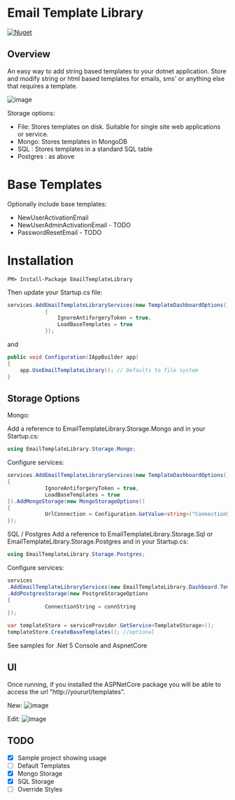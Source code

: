 # Email Template Library

[![Nuget](https://github.com/saliehendricks/EmailTemplateLibrary/actions/workflows/publish.yml/badge.svg)](https://github.com/saliehendricks/EmailTemplateLibrary/actions/workflows/publish.yml)

## Overview
An easy way to add string based templates to your dotnet application. Store and modify string or html based templates for emails, sms' or anything else that requires a template.

![image](https://user-images.githubusercontent.com/1830594/120047159-35d59200-c014-11eb-9448-88244a623027.png)

Storage options:
- File: Stores templates on disk. Suitable for single site web applications or service.
- Mongo: Stores templates in MongoDB
- SQL : Stores templates in a standard SQL table
- Postgres : as above

# Base Templates
Optionally include base templates:
- NewUserActivationEmail
- NewUserAdminActivationEmail - TODO
- PasswordResetEmail - TODO

# Installation

```
PM> Install-Package EmailTemplateLibrary
```
Then update your Startup.cs file:

```cs
services.AddEmailTemplateLibraryServices(new TemplateDashboardOptions()
            {
                IgnoreAntiforgeryToken = true,
                LoadBaseTemplates = true
            });
```
and
```cs         
public void Configuration(IAppBuilder app)
{
    app.UseEmailTemplateLibrary(); // Defaults to file system
}
```

## Storage Options

Mongo:

Add a reference to EmailTemplateLibrary.Storage.Mongo and in your Startup.cs:
```cs
using EmailTemplateLibrary.Storage.Mongo;
```
Configure services:
```cs
services.AddEmailTemplateLibraryServices(new TemplateDashboardOptions()
{
            IgnoreAntiforgeryToken = true,
            LoadBaseTemplates = true
}).AddMongoStorage(new MongoStorageOptions()
{
            UrlConnection = Configuration.GetValue<string>("ConnectionStrings.MainConnection")
});
```

SQL / Postgres
Add a reference to EmailTemplateLibrary.Storage.Sql or EmailTemplateLibrary.Storage.Postgres and in your Startup.cs:

```cs
using EmailTemplateLibrary.Storage.Postgres;
```
Configure services:
```cs
services
.AddEmailTemplateLibraryServices(new EmailTemplateLibrary.Dashboard.TemplateDashboardOptions())
.AddPostgresStorage(new PostgreStorageOptions
{
            ConnectionString = connString
});

var templateStore = serviceProvider.GetService<TemplateStorage>();			
templateStore.CreateBaseTemplates(); //optional

```
See samples for .Net 5 Console and AspnetCore

## UI

Once running, if you installed the ASPNetCore package you will be able to access the url "http://yoururl/templates".

New:
![image](https://user-images.githubusercontent.com/1830594/136530424-744e18b6-5f02-4dd5-8b72-1d15b9a67c93.png)

Edit:
![image](https://user-images.githubusercontent.com/1830594/136530304-4567620b-e367-453b-8730-e48002f129e6.png)


## TODO
- [X] Sample project showing usage
- [ ] Default Templates
- [X] Mongo Storage
- [X] SQL Storage
- [ ] Override Styles
